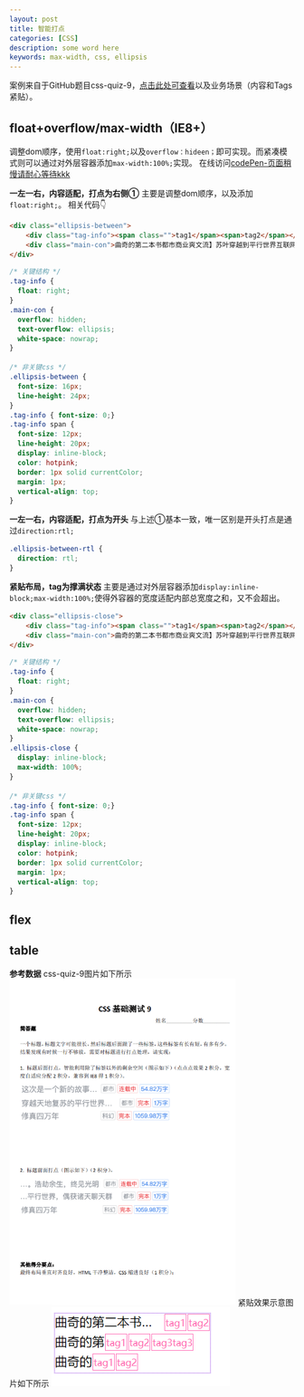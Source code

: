 ```yaml
---
layout: post
title: 智能打点
categories: [CSS]
description: some word here
keywords: max-width, css, ellipsis
---
```


案例来自于GitHub题目css-quiz-9，[点击此处可查看](https://github.com/zhangxinxu/quiz/issues/34)以及业务场景（内容和Tags紧贴）。

## float+overflow/max-width（IE8+）
调整dom顺序，使用`float:right;`以及`overflow：hideen；`即可实现。而紧凑模式则可以通过对外层容器添加`max-width:100%;`实现。
在线访问[codePen-页面稍慢请耐心等待kkk](https://codepen.io/shineasyr/pen/QWGXoVM?editors=1100)

**一左一右，内容适配，打点为右侧①**
主要是调整dom顺序，以及添加`float:right;`。
相关代码👇
``` html
<div class="ellipsis-between">
    <div class="tag-info"><span class="">tag1</span><span>tag2</span></div>
    <div class="main-con">曲奇的第二本书都市商业爽文流】苏叶穿越到平行世界互联网行业刚刚崛起的时代中，一个苦逼小运营获得每天只要</div>
</div>
```
```css
/* 关键结构 */
.tag-info {
  float: right;
}
.main-con {
  overflow: hidden;
  text-overflow: ellipsis;
  white-space: nowrap;
}

/* 非关键css */
.ellipsis-between {
  font-size: 16px;
  line-height: 24px;
}
.tag-info { font-size: 0;}
.tag-info span {
  font-size: 12px;
  line-height: 20px;
  display: inline-block;
  color: hotpink;
  border: 1px solid currentColor;
  margin: 1px;
  vertical-align: top;
}
```
**一左一右，内容适配，打点为开头**
与上述①基本一致，唯一区别是开头打点是通过`direction:rtl;`
```css
.ellipsis-between-rtl {
  direction: rtl;
}
```
**紧贴布局，tag为撑满状态**
主要是通过对外层容器添加`display:inline-block;max-width:100%;`使得外容器的宽度适配内部总宽度之和，又不会超出。
```html
<div class="ellipsis-close">
    <div class="tag-info"><span class="">tag1</span><span>tag2</span></div>
    <div class="main-con">曲奇的第二本书都市商业爽文流】苏叶穿越到平行世界互联网行业刚刚崛起的时代中，一个苦逼小运营获得每天只要</div>
</div>
```
```css
/* 关键结构 */
.tag-info {
  float: right;
}
.main-con {
  overflow: hidden;
  text-overflow: ellipsis;
  white-space: nowrap;
}
.ellipsis-close {
  display: inline-block;
  max-width: 100%;
}

/* 非关键css */
.tag-info { font-size: 0;}
.tag-info span {
  font-size: 12px;
  line-height: 20px;
  display: inline-block;
  color: hotpink;
  border: 1px solid currentColor;
  margin: 1px;
  vertical-align: top;
}
```
## flex

## table



**参考数据**
css-quiz-9图片如下所示
<img src="../assets/images/samrt_ellipsis001.png" width="400px;">
紧贴效果示意图片如下所示
![紧贴效果示意](../assets/images/samrt_ellipsis002.png)
